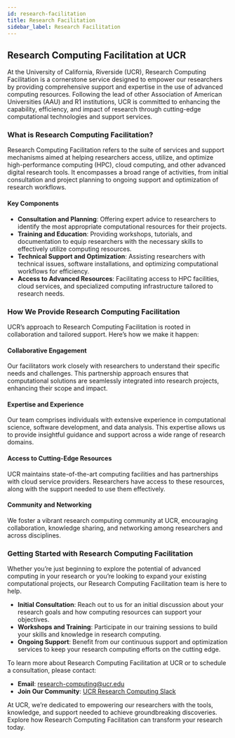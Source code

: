 ```yaml
---
id: research-facilitation
title: Research Facilitation
sidebar_label: Research Facilitation
---
```


## Research Computing Facilitation at UCR

At the University of California, Riverside (UCR), Research Computing Facilitation is a cornerstone service designed to empower our researchers by providing comprehensive support and expertise in the use of advanced computing resources. Following the lead of other Association of American Universities (AAU) and R1 institutions, UCR is committed to enhancing the capability, efficiency, and impact of research through cutting-edge computational technologies and support services.

### What is Research Computing Facilitation?

Research Computing Facilitation refers to the suite of services and support mechanisms aimed at helping researchers access, utilize, and optimize high-performance computing (HPC), cloud computing, and other advanced digital research tools. It encompasses a broad range of activities, from initial consultation and project planning to ongoing support and optimization of research workflows.

#### Key Components

- **Consultation and Planning**: Offering expert advice to researchers to identify the most appropriate computational resources for their projects.
- **Training and Education**: Providing workshops, tutorials, and documentation to equip researchers with the necessary skills to effectively utilize computing resources.
- **Technical Support and Optimization**: Assisting researchers with technical issues, software installations, and optimizing computational workflows for efficiency.
- **Access to Advanced Resources**: Facilitating access to HPC facilities, cloud services, and specialized computing infrastructure tailored to research needs.

### How We Provide Research Computing Facilitation

UCR’s approach to Research Computing Facilitation is rooted in collaboration and tailored support. Here’s how we make it happen:

#### Collaborative Engagement

Our facilitators work closely with researchers to understand their specific needs and challenges. This partnership approach ensures that computational solutions are seamlessly integrated into research projects, enhancing their scope and impact.

#### Expertise and Experience

Our team comprises individuals with extensive experience in computational science, software development, and data analysis. This expertise allows us to provide insightful guidance and support across a wide range of research domains.

#### Access to Cutting-Edge Resources

UCR maintains state-of-the-art computing facilities and has partnerships with cloud service providers. Researchers have access to these resources, along with the support needed to use them effectively.

#### Community and Networking

We foster a vibrant research computing community at UCR, encouraging collaboration, knowledge sharing, and networking among researchers and across disciplines.

### Getting Started with Research Computing Facilitation

Whether you’re just beginning to explore the potential of advanced computing in your research or you’re looking to expand your existing computational projects, our Research Computing Facilitation team is here to help.

- **Initial Consultation**: Reach out to us for an initial discussion about your research goals and how computing resources can support your objectives.
- **Workshops and Training**: Participate in our training sessions to build your skills and knowledge in research computing.
- **Ongoing Support**: Benefit from our continuous support and optimization services to keep your research computing efforts on the cutting edge.

To learn more about Research Computing Facilitation at UCR or to schedule a consultation, please contact:

- **Email**: research-computing@ucr.edu
- **Join Our Community**: [UCR Research Computing Slack](https://ucr-research-compute.slack.com/)

At UCR, we’re dedicated to empowering our researchers with the tools, knowledge, and support needed to achieve groundbreaking discoveries. Explore how Research Computing Facilitation can transform your research today.
